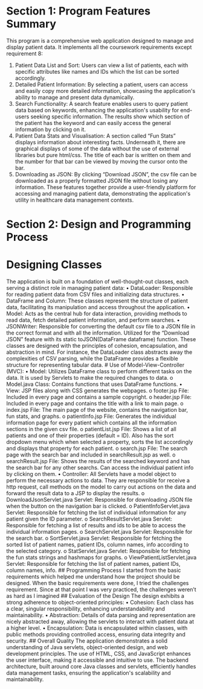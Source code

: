 # Section 1: Program Features Summary
This program is a comprehensive web application designed to manage and display patient
data. It implements all the coursework requirements except requirement 8:
1. Patient Data List and Sort: Users can view a list of patients, each with specific
attributes like names and IDs which the list can be sorted accordingly.
2. Detailed Patient Information: By selecting a patient, users can access and easily
copy more detailed information, showcasing the application's ability to manage and
present data dynamically.
3. Search Functionality: A search feature enables users to query patient data based on
keywords, enhancing the application's usability for end-users seeking specific
information. The results show which section of the patient has the keyword and can
easily access the general information by clicking on it.
4. Patient Data Stats and Visualisation: A section called “Fun Stats” displays
information about interesting facts. Underneath it, there are graphical displays of
some of the data without the use of external libraries but pure html/css. The title of
each bar is written on them and the number for that bar can be viewed by moving the
cursor onto the bar.
5. Downloading as JSON: By clicking “Download JSON”, the csv file can be
downloaded as a properly formatted JSON file without losing any information.
These features together provide a user-friendly platform for accessing and managing patient
data, demonstrating the application's utility in healthcare data management contexts.
# Section 2: Design and Programming Process
# Designing Classes
The application is built on a foundation of well-thought-out classes, each serving a distinct
role in managing patient data:
• DataLoader: Responsible for reading patient data from CSV files and initializing
data structures.
• DataFrame and Column: These classes represent the structure of patient data,
facilitating its manipulation and access throughout the application.
• Model: Acts as the central hub for data interaction, providing methods to read data,
fetch detailed patient information, and perform searches.
• JSONWriter: Responsible for converting the default csv file to a JSON file in the
correct format and with all the information. Utilized for the “Download JSON”
feature with its static toJSON(DataFrame dataframe) function.
These classes are designed with the principles of cohesion, encapsulation, and abstraction in
mind. For instance, the DataLoader class abstracts away the complexities of CSV parsing,
while the DataFrame provides a flexible structure for representing tabular data.
# Use of Model-View-Controller (MVC):
• Model: Utilizes DataFrame class to perform different tasks on the data. It is used by
Servlets to make the required changes to data.
o Model.java Class: Contains functions that uses DataFrame functions.
• View: JSP files along with CSS generates the webpages.
o footer.jsp File: Included in every page and contains a sample copyright.
o header.jsp File: Included in every page and contains the title with a link to
main page.
o index.jsp File: The main page of the website, contains the navigation bar, fun
stats, and graphs.
o patientInfo.jsp File: Generates the individual information page for every
patient which contains all the information sections in the given csv file.
o patientList.jsp File: Shows a list of all patients and one of their properties
(default = ID). Also has the sort dropdown menu which when selected a
property, sorts the list accordingly and displays that property for each patient.
o search.jsp File: The search page with the search bar and included in
searchResult.jsp as well.
o searchResult.jsp File: Shows the results of the searched keyword and has the
search bar for any other searchs. Can access the individual patient info by
clicking on them.
• Controller: All Servlets have a model object to perform the necessary actions to data.
They are responsible for receive a http request, call methods on the model to carry out
actions on the data and forward the result data to a JSP to display the results.
o DownloadJsonServlet.java Servlet: Responsible for downloading JSON file
when the button on the navigation bar is clicked.
o PatientInfoServlet.java Servlet: Responsible for fetching the list of individual
information for any patient given the ID parameter.
o SearchResultServlet.java Servlet: Responsible for fetching a list of results
and ids to be able to access the individual information pages.
o SearchServlet.java Servlet: Responsible for the search bar.
o SortServlet.java Servlet: Responsible for fetching the sorted list of patient
names, patient IDs, column names, info according to the selected category.
o StatServlet.java Servlet: Responsible for fetching the fun stats strings and
hashmaps for graphs.
o ViewPatientListServlet.java Servlet: Responsible for fetching the list of
patient names, patient IDs, column names, info.
## Programming Process
I started from the basic requirements which helped me understand how the project should be
designed. When the basic requirements were done, I tried the challenges requirement. Since
at that point I was very practiced, the challenges weren’t as hard as I imagined
## Evaluation of the Design
The design exhibits a strong adherence to object-oriented principles:
• Cohesion: Each class has a clear, singular responsibility, enhancing understandability
and maintainability.
• Abstraction: Details of data parsing and representation are nicely abstracted away,
allowing the servlets to interact with patient data at a higher level.
• Encapsulation: Data is encapsulated within classes, with public methods providing
controlled access, ensuring data integrity and security.
## Overall Quality
The application demonstrates a solid understanding of Java servlets, object-oriented design,
and web development principles. The use of HTML, CSS, and JavaScript enhances the user
interface, making it accessible and intuitive to use. The backend architecture, built around
core Java classes and servlets, efficiently handles data management tasks, ensuring the
application's scalability and maintainability.